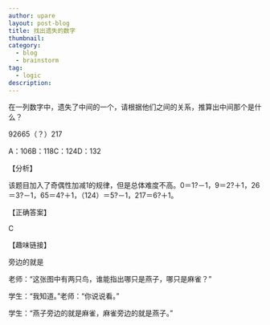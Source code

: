 ```yaml
---
author: upare
layout: post-blog
title: 找出遗失的数字
thumbnail:
category:
  - blog
  - brainstorm
tag:
  - logic
description: 
---
```

在一列数字中，遗失了中间的一个，请根据他们之间的关系，推算出中间那个是什么？

92665（？）217

A：106B：118C：124D：132

【分析】

该题目加入了奇偶性加减1的规律，但是总体难度不高。0＝1?－1，9＝2?＋1，26＝3?－1，65＝4?＋1，（124）＝5?－1，217＝6?＋1。

【正确答案】

C

【趣味链接】

旁边的就是

老师：“这张图中有两只鸟，谁能指出哪只是燕子，哪只是麻雀？”

学生：“我知道。”老师：“你说说看。”

学生：“燕子旁边的就是麻雀，麻雀旁边的就是燕子。”